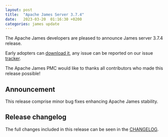 ```yaml
---
layout: post
title:  "Apache James Server 3.7.4"
date:   2023-03-20  01:16:30 +0200
categories: james update
---
```


The Apache James developers are pleased to announce James server 3.7.4 release.

Early adopters can [download it][download], any issue can be reported on our issue [tracker][tracker].

The Apache James PMC would like to thanks all contributors who made this release possible!

## Announcement

This release comprise minor bug fixes enhancing Apache James stability.

## Release changelog

The full changes included in this release can be seen in the [CHANGELOG][CHANGELOG].

[CHANGELOG]: https://github.com/apache/james-project/blob/master/CHANGELOG.md#374---2023-03-20
[tracker]: https://issues.apache.org/jira/browse/JAMES
[download]: http://james.apache.org/download.cgi#Apache_James_Server
